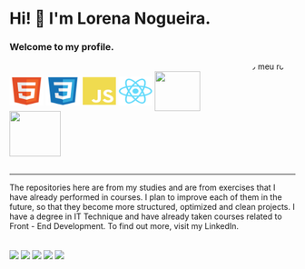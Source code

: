 # Hi! 👋 I'm Lorena Nogueira.

### Welcome to my profile.

<img align="right" alt="o meu rosto" height="140" style="border-radius:50% 50% 50% 50%" src="https://yx36tn.csb.app/photoMiniMe-file/photo-me-character.png"/>

<div style="display: inline_block"><br>
  
  <img align="center" alt="HTML-icon" height="50" width="60" src="https://raw.githubusercontent.com/devicons/devicon/master/icons/html5/html5-original.svg">
  <img align="center" alt="CSS-icon" height="50" width="60" src="https://raw.githubusercontent.com/devicons/devicon/master/icons/css3/css3-original.svg">
  <img align="center" alt="Js-icon" height="50" width="60" src="https://raw.githubusercontent.com/devicons/devicon/master/icons/javascript/javascript-plain.svg">
 <img align="center" alt="React-icon" height="50" width="60" src="https://raw.githubusercontent.com/devicons/devicon/master/icons/react/react-original.svg">
 <img align="center" alt="" height="70" width="80" src="https://cdn.jsdelivr.net/gh/devicons/devicon/icons/java/java-original-wordmark.svg">
  <img align="center" alt="" height="80" width="90" src="https://cdn.jsdelivr.net/gh/devicons/devicon/icons/mysql/mysql-original-wordmark.svg" ">
  
</div>

<br/>
    <hr/>                          
    <div>   The repositories here are from my studies and are from exercises that I have already performed in courses. I plan to improve each of them in the future, so that they become more structured, optimized and clean projects. I have a degree in IT Technique and have already taken courses related to Front - End Development. To find out more, visit my LinkedIn.                                                                                                                                    
 </div>

                                                                                                                                                

<br/>
    <br/>                                                                                                                                     
                                                                                                                                      
<div>
        <a href = "mailto:nogueiralorenadev@gmail.com"><img src="https://img.shields.io/badge/-Gmail-%23333?style=for-the-badge&logo=gmail&logoColor=white" target="_blank"></a>                                                                                                                                        
     <a href="https://https://www.linkedin.com/in/lorena-n-b-silva-4725aa243/" target="_blank"><img src="https://img.shields.io/badge/-LinkedIn-%230077B5?style=for-the-badge&logo=linkedin&logoColor=white" target="_blank"></a> 
       <a href="https://https://www.instagram.com/lorenanogueira_oficial/" target="_blank"><img src="https://img.shields.io/badge/-Instagram-%23E4405F?style=for-the-badge&logo=instagram&logoColor=white" target="_blank"></a>
     <a href = "https://youtube.com/@garotaNaNet?si=tYFl4nckMmqM4agx"><img src="https://img.shields.io/badge/-Youtube-d40700?style=for-the-badge&logo=youtube&logoColor=white" target="_blank"></a>
       <a href = "https://twitter.com/lorenaN_oficial"><img src="https://img.shields.io/badge/Twitter-00abd6?style=for-the-badge&logo=Twitter&logoColor=white" target="_blank"></a>
   </div>  
 
 


   
  
  
  

 

    
   
  
   
   


